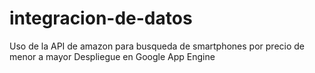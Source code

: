 # integracion-de-datos

Uso de la API de amazon para busqueda de smartphones por precio de menor a mayor
Despliegue en Google App Engine

